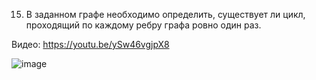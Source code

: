 15. В заданном графе необходимо определить, существует ли цикл, проходящий по каждому ребру графа ровно один раз.

Видео: https://youtu.be/ySw46vgjpX8

![image](https://user-images.githubusercontent.com/71376506/185750954-7a689600-b07f-4c8f-a458-66e8deb52ee8.png)

